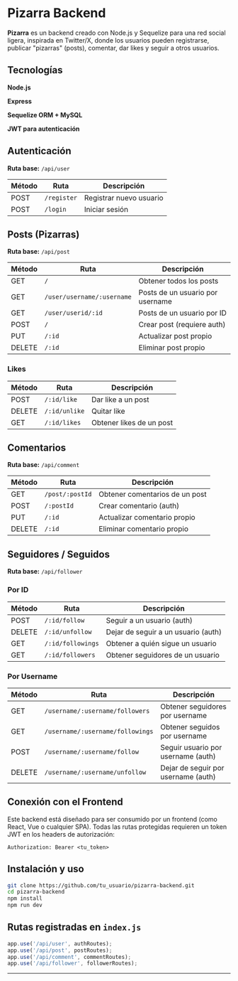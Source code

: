 # Pizarra Backend

**Pizarra** es un backend creado con Node.js y Sequelize para una red social ligera, inspirada en Twitter/X, donde los usuarios pueden registrarse, publicar "pizarras" (posts), comentar, dar likes y seguir a otros usuarios.

## Tecnologías

**Node.js**

**Express**

**Sequelize ORM + MySQL**

**JWT para autenticación**

## Autenticación

**Ruta base:** `/api/user`

| Método | Ruta        | Descripción             |
| ------ | ----------- | ----------------------- |
| POST   | `/register` | Registrar nuevo usuario |
| POST   | `/login`    | Iniciar sesión          |

## Posts (Pizarras)

**Ruta base:** `/api/post`

| Método | Ruta                       | Descripción                      |
| ------ | -------------------------- | -------------------------------- |
| GET    | `/`                        | Obtener todos los posts          |
| GET    | `/user/username/:username` | Posts de un usuario por username |
| GET    | `/user/userid/:id`         | Posts de un usuario por ID       |
| POST   | `/`                        | Crear post (requiere auth)       |
| PUT    | `/:id`                     | Actualizar post propio           |
| DELETE | `/:id`                     | Eliminar post propio             |

### Likes

| Método | Ruta          | Descripción              |
| ------ | ------------- | ------------------------ |
| POST   | `/:id/like`   | Dar like a un post       |
| DELETE | `/:id/unlike` | Quitar like              |
| GET    | `/:id/likes`  | Obtener likes de un post |

## Comentarios

**Ruta base:** `/api/comment`

| Método | Ruta            | Descripción                    |
| ------ | --------------- | ------------------------------ |
| GET    | `/post/:postId` | Obtener comentarios de un post |
| POST   | `/:postId`      | Crear comentario (auth)        |
| PUT    | `/:id`          | Actualizar comentario propio   |
| DELETE | `/:id`          | Eliminar comentario propio     |

## Seguidores / Seguidos

**Ruta base:** `/api/follower`

### Por ID

| Método | Ruta              | Descripción                         |
| ------ | ----------------- | ----------------------------------- |
| POST   | `/:id/follow`     | Seguir a un usuario (auth)          |
| DELETE | `/:id/unfollow`   | Dejar de seguir a un usuario (auth) |
| GET    | `/:id/followings` | Obtener a quién sigue un usuario    |
| GET    | `/:id/followers`  | Obtener seguidores de un usuario    |

### Por Username

| Método | Ruta                             | Descripción                         |
| ------ | -------------------------------- | ----------------------------------- |
| GET    | `/username/:username/followers`  | Obtener seguidores por username     |
| GET    | `/username/:username/followings` | Obtener seguidos por username       |
| POST   | `/username/:username/follow`     | Seguir usuario por username (auth)  |
| DELETE | `/username/:username/unfollow`   | Dejar de seguir por username (auth) |

## Conexión con el Frontend

Este backend está diseñado para ser consumido por un frontend (como React, Vue o cualquier SPA). Todas las rutas protegidas requieren un token JWT en los headers de autorización:

```http
Authorization: Bearer <tu_token>
```

## Instalación y uso

```bash
git clone https://github.com/tu_usuario/pizarra-backend.git
cd pizarra-backend
npm install
npm run dev
```



## Rutas registradas en `index.js`

```js
app.use('/api/user', authRoutes);
app.use('/api/post', postRoutes);
app.use('/api/comment', commentRoutes);
app.use('/api/follower', followerRoutes);
```

---
